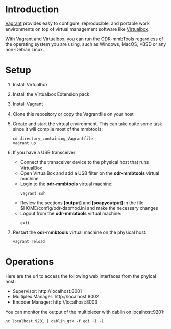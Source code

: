 # Introduction
[Vagrant](https://www.vagrantup.com) provides easy to configure, reproducible, and portable work environments on top of virtual management software like [Virtualbox](https://www.virtualbox.org/).

With Vagrant and Virtualbox, you can run the ODR-mmbTools regardless of the operating system you are using, such as Windows, MacOS, *BSD or any non-Debian Linux.

# Setup
1. Install Virtualbox
1. Install the Virtualbox Extension pack
1. Install Vagrant
1. Clone this repository or copy the Vagrantfile on your host
1. Create and start the virtual environment. This can take quite some task since it will compile most of the mmbtools:
    ```
    cd directory_containing_Vagrantfile
    vagrant up
    ```
1. If you have a USB transceiver:
    - Connect the transceiver device to the physical host that runs VirtualBox
    - Open VirtualBox and add a USB filter on the **odr-mmbtools** virtual machine
    - Login to the **odr-mmbtools** virtual machine:
        ```
        vagrant ssh
        ```
    - Review the sections **[output]** and **[soapyoutput]** in the file $HOME/config/odr-dabmod.ini and make the necessary changes
    - Logout from the **odr-mmbtools** virtual machine:
        ```
        exit
        ```

1. Restart the **odr-mmbtools** virtual machine on the physical host:
    ```
    vagrant reload
    ```

# Operations
Here are the url to access the following web interfaces from the phyical host:
- Supervisor: http://localhost:8001
- Multiplex Manager: http://localhost:8002
- Encoder Manager: http://localhost:8003

You can monitor the output of the multiplexer with dablin on localhost:9201:
```
nc localhost 9201 | dablin_gtk -f edi -I -1
```